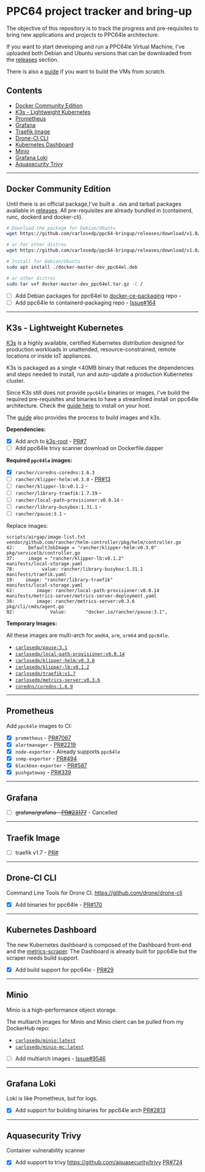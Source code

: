 # PPC64 project tracker and bring-up  <!-- omit in toc -->

The objective of this repository is to track the progress and pre-requisites to bring new applications and projects to PPC64le architecture.

If you want to start developing and run a PPC64le Virtual Machine, I've uploaded both Debian and Ubuntu versions that can be downloaded from the [releases](https://github.com/carlosedp/ppc64-bringup/releases/tag/v1.0) section.

There is also a [guide](https://github.com/carlosedp/ppc64-bringup/tree/master/QemuVM) if you want to build the VMs from scratch.

## Contents  <!-- omit in toc -->

* [Docker Community Edition](#docker-community-edition)
* [K3s - Lightweight Kubernetes](#k3s---lightweight-kubernetes)
* [Prometheus](#prometheus)
* [Grafana](#grafana)
* [Traefik Image](#traefik-image)
* [Drone-CI CLI](#drone-ci-cli)
* [Kubernetes Dashboard](#kubernetes-dashboard)
* [Minio](#minio)
* [Grafana Loki](#grafana-loki)
* [Aquasecurity Trivy](#aquasecurity-trivy)

---------------------------------------------------

## Docker Community Edition

Until there is an official package,I've built a `.deb` and tarball packages available in [releases](https://github.com/carlosedp/ppc64-bringup/releases/). All pre-requisites are already bundled in (containerd, runc, dockerd and docker-cli).

```sh
# Download the package for Debian/Ubuntu
wget https://github.com/carlosedp/ppc64-bringup/releases/download/v1.0/docker-19.03.8_ppc64el.deb

# or for other distros
wget https://github.com/carlosedp/ppc64-bringup/releases/download/v1.0/docker-19.03.8_ppc64el.tar.gz

# Install for Debian/Ubuntu
sudo apt install ./docker-master-dev_ppc64el.deb

# or other distros
sudo tar vxf docker-master-dev_ppc64el.tar.gz -C /
```

* [ ] Add Debian packages for ppc64el to [docker-ce-packaging](https://github.com/docker/docker-ce-packaging) repo -
* [ ] Add ppc64le to containerd-packaging repo - [Issue#164](https://github.com/docker/containerd-packaging/issues/164)

---------------------------------------------------

## K3s - Lightweight Kubernetes

[K3s](https://k3s.io/) is a highly available, certified Kubernetes distribution designed for production workloads in unattended, resource-constrained, remote locations or inside IoT appliances.

K3s is packaged as a single <40MB binary that reduces the dependencies and steps needed to install, run and auto-update a production Kubernetes cluster.

Since K3s still does not provide `ppc64le` binaries or images, I've build the required pre-requisites and binaries to have a streamlined install on ppc64le architecture. Check the [guide here](k3s/Readme.md#installing) to install on your host.

The [guide](k3s/Readme.md#building-from-source) also provides the process to build images and k3s.

**Dependencies:**

* [x] Add arch to [k3s-root](https://github.com/rancher/k3s-root) - [PR#7](https://github.com/rancher/k3s-root/pull/7)
* [ ] Add ppc64le trivy scanner download on Dockerfile.dapper

**Required `ppc64le` images:**

* [x] `rancher/coredns-coredns:1.6.3`
* [ ] `rancher/klipper-helm:v0.3.0` - [PR#13](https://github.com/rancher/klipper-helm/pull/13)
* [ ] `rancher/klipper-lb:v0.1.2` - []()
* [ ] `rancher/library-traefik:1.7.19` - []()
* [ ] `rancher/local-path-provisioner:v0.0.14` - []()
* [ ] `rancher/library-busybox:1.31.1` - []()
* [ ] `rancher/pause:3.1` - []()

Replace images:

    scripts/airgap/image-list.txt
    vendor/github.com/rancher/helm-controller/pkg/helm/controller.go
    42:     DefaultJobImage = "rancher/klipper-helm:v0.3.0"
    pkg/servicelb/controller.go
    37:     image = "rancher/klipper-lb:v0.1.2"
    manifests/local-storage.yaml
    78:          value: rancher/library-busybox:1.31.1
    manifests/traefik.yaml
    19:    image: "rancher/library-traefik"
    manifests/local-storage.yaml
    62:        image: rancher/local-path-provisioner:v0.0.14
    manifests/metrics-server/metrics-server-deployment.yaml
    38:        image: rancher/metrics-server:v0.3.6
    pkg/cli/cmds/agent.go
    92:             Value:       "docker.io/rancher/pause:3.1",

**Temporary Images:**

All these images are multi-arch for `amd64`, `arm`, `arm64` and `ppc64le`.

* [`carlosedp/pause:3.1`](https://hub.docker.com/r/carlosedp/pause)
* [`carlosedp/local-path-provisioner:v0.0.14`](https://hub.docker.com/r/carlosedp/local-path-provisioner)
* [`carlosedp/klipper-helm:v0.3.0`](https://hub.docker.com/r/carlosedp/klipper-helm)
* [`carlosedp/klipper-lb:v0.1.2`](https://hub.docker.com/r/carlosedp/klipper-lb)
* [`carlosedp/traefik:v1.7`](https://hub.docker.com/r/carlosedp/traefik)
* [`carlosedp/metrics-server:v0.3.6`](https://hub.docker.com/r/carlosedp/metrics-server)
* [`coredns/coredns:1.6.9`](https://hub.docker.com/r/coredns/coredns:1.6.9)

---------------------------------------------------

## Prometheus

Add `ppc64le` images to CI:

* [x] `prometheus` - [PR#7067](https://github.com/prometheus/prometheus/pull/7067)
* [x] `alertmanager` - [PR#2219](https://github.com/prometheus/alertmanager/pull/2219)
* [x] `node-exporter` - Already supports `ppc64le`
* [x] `snmp-exporter` - [PR#494](https://github.com/prometheus/snmp_exporter/pull/494)
* [x] `blackbox-exporter` - [PR#587](https://github.com/prometheus/blackbox_exporter/pull/587)
* [x] `pushgateway` - [PR#339](https://github.com/prometheus/pushgateway/pull/339)

---------------------------------------------------

## Grafana

* [ ] ~~grafana/grafana - [PR#23177](https://github.com/grafana/grafana/pull/23177)~~ - Cancelled

---------------------------------------------------

## Traefik Image

* [ ] traefik v1.7 - [PR#]()

---------------------------------------------------

## Drone-CI CLI

Command Line Tools for Drone CI. <https://github.com/drone/drone-cli>

* [x] Add binaries for ppc64le - [PR#170](https://github.com/drone/drone-cli/pull/170)

---------------------------------------------------

## Kubernetes Dashboard

The new Kubernetes dashboard is composed of the Dashboard front-end and the [metrics-scraper](https://github.com/kubernetes-sigs/dashboard-metrics-scraper). The Dashboard is already built for ppc64le but the scraper needs build support.

* [x] Add build support for ppc64le - [PR#29](https://github.com/kubernetes-sigs/dashboard-metrics-scraper/pull/29)

---------------------------------------------------

## Minio

Minio is a high-performance object storage.

The multiarch images for Minio and Minio client can be pulled from my DockerHub repo:

* [`carlosedp/minio:latest`](https://hub.docker.com/r/carlosedp/minio)
* [`carlosedp/minio-mc:latest`](https://hub.docker.com/r/carlosedp/minio-mc)

* [ ] Add multiarch images - [Issue#9546](https://github.com/minio/minio/issues/9546)

---------------------------------------------------

## Grafana Loki

Loki is like Prometheus, but for logs.

* [x] Add support for building binaries for ppc64le arch [PR#2813](https://github.com/grafana/loki/pull/2813#issuecomment-716773195)

---------------------------------------------------

## Aquasecurity Trivy

Container vulnerability scanner

* [x] Add support to trivy <https://github.com/aquasecurity/trivy> [PR#724](https://github.com/aquasecurity/trivy/pull/724)